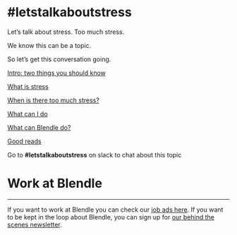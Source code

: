# #letstalkaboutstress

Let’s talk about stress. Too much stress. 

We know this can be a topic.

So let’s get this conversation going. 

[Intro: two things you should know](Intro%20two%20things%20you%20should%20know%203602b71533f442b0b6f945e19d0ca753.md)

[What is stress](What%20is%20stress%2000faeb07bf8d447f975ccf830b655de6.md)

[When is there too much stress?](When%20is%20there%20too%20much%20stress%2060a59163ce7c4982a4b7d755f1d21efc.md)

[What can I do](What%20can%20I%20do%2051e5045f8a7e4a0693220a3540bb4116.md)

[What can Blendle do?](What%20can%20Blendle%20do%20b0fc637f338d4bce80feca12a0e55a8e.md)

[Good reads](Good%20reads%20746438417b5e4e61a7c1a371083207b8.md)

Go to **#letstalkaboutstress** on slack to chat about this topic

# Work at Blendle

---

If you want to work at Blendle you can check our [job ads here](https://blendle.homerun.co/). If you want to be kept in the loop about Blendle, you can sign up for [our behind the scenes newsletter](https://blendle.homerun.co/yes-keep-me-posted/tr/apply?token=8092d4128c306003d97dd3821bad06f2).
